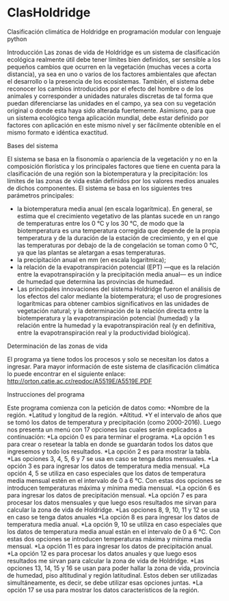 # ClasHoldridge
Clasificación climática de Holdridge en programación modular con lenguaje python

Introducción
Las zonas de vida de Holdridge es un sistema de clasificación ecológica realmente útil debe tener  límites bien definidos, ser sensible a los pequeños cambios que ocurren en la vegetación (muchas  veces a corta distancia), ya sea en uno o varios de los factores ambientales que afectan el desarrollo o la presencia de los ecosistemas. También, el sistema debe reconocer los cambios introducidos por el efecto del hombre o de los animales y corresponder a unidades naturales discretas de tal forma que  puedan diferenciarse las unidades en el campo, ya sea con su vegetación original o donde esta haya  sido alterada fuertemente. Asimismo, para que un sistema ecológico tenga aplicación mundial, debe  estar definido por factores con aplicación en este mismo nivel y ser fácilmente obtenible en el mismo formato e idéntica exactitud.

Bases del sistema

El sistema se basa en la fisonomía o apariencia de la vegetación y no en la composición florística y los principales factores que tiene en cuenta para la clasificación de una región son la biotemperatura y la precipitación: los límites de las zonas de vida están definidos por los valores medios anuales de dichos componentes.
El sistema se basa en los siguientes tres parámetros principales:
* la biotemperatura media anual (en escala logarítmica). En general, se estima que el crecimiento vegetativo de las plantas sucede en un rango de temperaturas entre los 0 °C y los 30 °C, de modo que la biotemperatura es una temperatura corregida que depende de la propia temperatura y de la duración de la estación de crecimiento, y en el que las temperaturas por debajo de la de congelación se toman como 0 °C, ya que las plantas se aletargan a esas temperaturas.
* la precipitación anual en mm (en escala logarítmica);
* la relación de la evapotranspiración potencial (EPT) —que es la relación entre la evapotranspiración y la precipitación media anual— es un índice de humedad que determina las provincias de humedad.
* Las principales innovaciones del sistema Holdridge fueron el análisis de los efectos del calor mediante la biotemperatura; el uso de progresiones logarítmicas para obtener cambios significativos en las unidades de vegetación natural; y la determinación de la relación directa entre la biotemperatura y la evapotranspiración potencial (humedad) y la relación entre la humedad y la evapotranspiración real (y en definitiva, entre la evapotranspiración real y la productividad biológica).

Determinación de las zonas de vida

El programa ya tiene todos los procesos y solo se necesitan los datos a ingresar. Para
mayor información de este sistema de clasificación climática lo puede encontrar en el
siguiente enlace:
http://orton.catie.ac.cr/repdoc/A5519E/A5519E.PDF

Instrucciones del programa

Este programa comienza con la petición de datos como:
*Nombre de la región.
*Latitud y longitud de la región.
*Altitud.
*Y el intervalo de años que se tomó los datos de temperatura y precipitación (como 2000-2016).
Luego nos presenta un menú con 17 opciones las cuales serán explicados a continuación:
*La opción 0 es para terminar el programa.
*La opción 1 es para crear o resetear la tabla en donde se guardarán todos los datos que ingresemos y todo los resultados.
*La opción 2 es para mostrar la tabla.
*Las opciones 3, 4, 5, 6 y 7 se usa en caso se tenga datos mensuales.
*La opción 3 es para ingresar los datos de temperatura media mensual.
*La opción 4, 5 se utiliza en caso especiales que los datos de temperatura media mensual estén en el intervalo de 0 a 6 °C. Con estas dos opciones se introducen temperaturas máxima y mínima media mensual.
*La opción 6 es para ingresar los datos de precipitación mensual.
*La opción 7 es para procesar los datos mensuales y que luego esos resultados me sirvan para calcular la zona de vida de Holdridge.
*Las opciones 8, 9, 10, 11 y 12 se usa en caso se tenga datos anuales
*La opción 8 es para ingresar los datos de temperatura media anual.
*La opción 9, 10 se utiliza en caso especiales que los datos de temperatura media anual están en el intervalo de 0 a 6 °C. Con estas dos opciones se introducen temperaturas máxima y mínima media mensual.
*La opción 11 es para ingresar los datos de precipitación anual.
*La opción 12 es para procesar los datos anuales y que luego esos resultados me sirvan para calcular la zona de vida de Holdridge.
*Las opciones 13, 14, 15 y 16 se usan para poder hallar la zona de vida, provincia de humedad, piso altitudinal y región latitudinal. Estos deben ser utilizadas simultáneamente, es decir, se debe utilizar esas opciones juntas.
*La opción 17 se usa para mostrar los datos característicos de la región.
